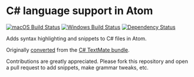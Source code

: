 # C# language support in Atom
[![macOS Build Status](https://travis-ci.org/atom/language-csharp.svg?branch=master)](https://travis-ci.org/atom/language-csharp)
[![Windows Build Status](https://ci.appveyor.com/api/projects/status/j1as3753y5t90obn/branch/master?svg=true)](https://ci.appveyor.com/project/Atom/language-csharp/branch/master) [![Dependency Status](https://david-dm.org/atom/language-csharp.svg)](https://david-dm.org/atom/language-csharp)

Adds syntax highlighting and snippets to C# files in Atom.

Originally [converted](http://flight-manual.atom.io/hacking-atom/sections/converting-from-textmate)
from the [C# TextMate bundle](https://github.com/wintermi/csharp-tmbundle).

Contributions are greatly appreciated. Please fork this repository and open a
pull request to add snippets, make grammar tweaks, etc.
